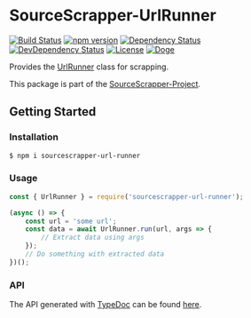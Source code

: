 # SourceScrapper-UrlRunner

[![Build Status](https://travis-ci.org/OpenByteDev/SourceScrapper.svg?branch=master)](https://travis-ci.org/OpenByteDev/SourceScrapper)
[![npm version](https://badge.fury.io/js/sourcescrapper-url-runner.svg)](https://www.npmjs.com/package/sourcescrapper-url-runner)
[![Dependency Status](https://david-dm.org/OpenByteDev/SourceScrapper/status.svg?path=packages%2Fsourcescrapper-url-runner)](https://david-dm.org/OpenByteDev/SourceScrapper?path=packages%2Fsourcescrapper-url-runner)
[![DevDependency Status](https://david-dm.org/OpenByteDev/SourceScrapper/dev-status.svg?path=packages%2Fsourcescrapper-url-runner)](https://david-dm.org/OpenByteDev/SourceScrapper?path=packages%2Fsourcescrapper-url-runner&type=dev)
[![License](https://img.shields.io/github/license/mashape/apistatus.svg)](https://opensource.org/licenses/MIT)
[![Doge](https://img.shields.io/badge/doge-wow-yellow.svg)]()

Provides the [UrlRunner](https://openbytedev.github.io/SourceScrapper/packages/sourcescrapper-url-runner/docs/classes/urlrunner.html) class for scrapping.

This package is part of the [SourceScrapper-Project](https://github.com/OpenByteDev/SourceScrapper).


## Getting Started
### Installation
```bash
$ npm i sourcescrapper-url-runner
```


### Usage

```js
const { UrlRunner } = require('sourcescrapper-url-runner');

(async () => {
    const url = 'some url';
    const data = await UrlRunner.run(url, args => {
        // Extract data using args
    });
    // Do something with extracted data
})();
```


### API
The API generated with [TypeDoc](http://typedoc.org/) can be found [here](https://openbytedev.github.io/SourceScrapper/packages/sourcescrapper-url-runner/docs/).
